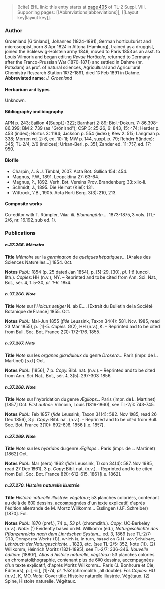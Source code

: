 > [!cite] BHL link: this entry starts at [page 405](https://www.biodiversitylibrary.org/page/33258883) of TL-2 Suppl. VIII.
> Supporting pages: [[Abbreviations|abbreviations]], [[Layout key|layout key]].

### Author

Groenland \[Grönland\], Johannes (1824-1891), German horticulturist and microscopist, born 8 Apr 1824 in Altona (Hamburg), trained as a druggist, joined the Schleswig-Holstein army 1849, moved to Paris 1853 as an asst. to Louis Vilmorin and began editing *Revue Horticole*, returned to Germany after the Franco-Prussian War (1870-1871) and settled in Dahme (nr. Potsdam) as prof. of natural sciences, Agricultural and Agricultural Chemistry Research Station 1872-1891, died 13 Feb 1891 in Dahme. 
**Abbreviated name**: *J. Groenland*

#### Herbarium and types

Unknown.

#### Bibliography and biography

APN p. 243; Baillon 4(Suppl.): 322; Barnhart 2: 89; Biol.-Dokum. 7: 86.398-86.399; BM 2: 739 (as "Grönland"); CSP 3: 25-26, 6: 843, 15: 474; Herder p. 453 (index); Hortus 3: 1194; Jackson p. 554 (index); Kew 2: 515; Langman p. 338; Morren ed. 2: 6, ed. 10: 11; MW p. 144, suppl. p. 79; Rehder 5(index): 345; TL-2/4, 2/6 (indices); Urban-Berl. p. 351; Zander ed. 11: 757, ed. 17: 950.

#### Biofile

- Charpin, A. & J. Timbal, 2007. Acta Bot. Gallica 154: 454.
- Magnus, P.W., 1891. Leopoldina 27: 63-64.
- Magnus, P., 1892. Verh. Bot. Vereins Prov. Brandenburg 33: xlix-li.
- Schmidt, J., 1895. Die Heimat (Kiel): 131.
- Wittrock, V.B., 1905. Acta Horti Berg. 3(3): 210, 213.

#### Composite works

Co-editor with T. Rümpler, *Vilm. ill. Blumengärtn.*... 1873-1875, 3 vols. (TL-2/6, nr. 16.192, sub ed. 1).

### Publications

##### n.37.265. Mémoire

**Title**
*Mémoire* sur la *germination* de *quelques hépatiques*... \[Anales des Sciences Naturelles...\] 1854. Oct.

**Notes**
*Publ*.: 1854 (p. 25 dated Jan 1854), p. \[5\]-29, \[30\], *pl. 1-6* (uncol. lith.). *Copies*: HH (n.v.), NY. – Reprinted and to be cited from Ann. Sci. Nat., Bot., sér. 4, 1: 5-30, *pl. 1-6.* 1854.

##### n.37.266. Note

**Title**
*Note* sur l'*Holcus setiger* N. ab E.... \[Extrait du Bulletin de la Société Botanique de France\] 1855. Oct.

**Notes**
*Publ*.: Mai-Jun 1855 (*fide* Leussink, Taxon 34(4): 581. Nov. 1985, read 23 Mar 1855), p. \[1\]-5. *Copies*: G(2), HH (n.v.), K. – Reprinted and to be cited from Bull. Soc. Bot. France 2(3): 172-176. 1855.

##### n.37.267. Note

**Title**
*Note* sur les *organes glanduleux* du genre *Drosera*... Paris (impr. de L. Martinet) \[s.d.\] Oct.

**Notes**
*Publ*.: \[1856\], 7 p. *Copy*: Bibl. nat. (n.v.). – Reprinted and to be cited from Ann. Sci. Nat., Bot., sér. 4, 3(5): 297-303. 1856.

##### n.37.268. Note

**Title**
*Note* sur l'hybridation du genre *Ægilops*... Paris (impr. de L. Martinet) \[1857\] Oct. *First author*: Vilmorin, Louis (1816-1860), see TL-2/6: 743-745.

**Notes**
*Publ*.: Feb 1857 (*fide* Leussink, Taxon 34(4): 582. Nov 1985, read 26 Dec 1856), 3 p.
*Copy*: Bibl. nat. (n.v.). – Reprinted and to be cited from Bull. Soc. Bot. France 3(10): 692-696. 1856 \[i.e. 1857\].

##### n.37.269. Note

**Title**
*Note* sur les *hybrides* du genre *Ægilops*... Paris (impr. de L. Martinet) \[1862\] Oct.

**Notes**
*Publ*.: Mar (sero) 1862 (*fide* Leussink, Taxon 34(4): 587. Nov 1985, read 27 Dec 1861), 3 p. *Copy*: Bibl. nat. (n.v.). – Reprinted and to be cited from Bull. Soc. Bot. France 8(9): 612-615. 1861 \[i.e. 1862\].

##### n.37.270. Histoire naturelle illustrée

**Title**
*Histoire naturelle illustrée*: *végétaux*; 53 planches coloriées, contenant au delà de 600 dessins, accompagnées d'un texte explicatif, d'après l'édition allemande de M. Moritz Willkomm... Esslingen (J.F. Schreiber) \[1870\]. Fol.

**Notes**
*Publ*.: 1870 (pref.), 74 p., *53 pl*. (chromolith.). *Copy*: UC-Berkeley (n.v.).
*Note*: (1) Evidently based on M. Willkomm (ed.), *Naturgeschichte des Pflanzenreichs nach dem Linnéschen System*... ed. 3, 1869 (see TL-2/7: 338, Composite Works (1)), which is, in turn, based on G.H. von Schubert, *Lehrbuch der Naturgeschichte*... 1823, etc. (see TL-2/5: 352, Note (1)). (2) Willkomm, Heinrich Moritz (1821-1895), see TL-2/7: 336-346.
*Nouvelle édition*: \[1880?\], *Atlas d'histoire naturelle*, *végétaux*: 53 planches coloriés en chromatolithographie, contenant plus de 600 dessins, accompagnées d'un texte explicatif, d'après Moritz Willkomm... Paris (J. Bonhoure et Cie, Éditeurs), p. \[i-iii\], \[1\]-74, *pl. 1-53* (chromolith., all double). Fol. *Copies*: HU (n.v.), K, MO.
*Note*: Cover title, Histoire naturelle illustrée. Végétaux. (2) Spine, Histoire naturelle. Végétaux.


